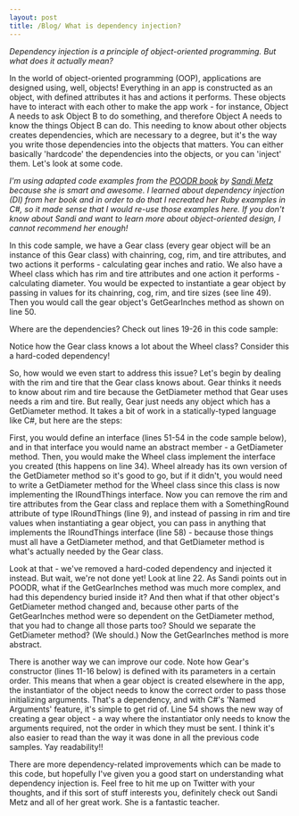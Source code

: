```yaml
---
layout: post
title: /Blog/ What is dependency injection?
---
```


_Dependency injection is a principle of object-oriented programming. But what does it actually mean?_

In the world of object-oriented programming (OOP), applications are designed using, well, objects! Everything in an app is constructed as an object, with defined attributes it has and actions it performs. These objects have to interact with each other to make the app work - for instance, Object A needs to ask Object B to do something, and therefore Object A needs to know the things Object B can do. This needing to know about other objects creates dependencies, which are necessary to a degree, but it's the way you write those dependencies into the objects that matters. You can either basically 'hardcode' the dependencies into the objects, or you can 'inject' them. Let's look at some code.

_I'm using adapted code examples from the [POODR book](https://www.poodr.com/) by [Sandi Metz](https://www.sandimetz.com/) because she is smart and awesome. I learned about dependency injection (DI) from her book and in order to do that I recreated her Ruby examples in C#, so it made sense that I would re-use those examples here. If you don't know about Sandi and want to learn more about object-oriented design, I cannot recommend her enough!_

In this code sample, we have a Gear class (every gear object will be an instance of this Gear class) with chainring, cog, rim, and tire attributes, and two actions it performs - calculating gear inches and ratio. We also have a Wheel class which has rim and tire attributes and one action it performs - calculating diameter. You would be expected to instantiate a gear object by passing in values for its chainring, cog, rim, and tire sizes (see line 49). Then you would call the gear object's GetGearInches method as shown on line 50.

<script src="https://gist.github.com/SurlyMae/995848ee79c86c44bc9ff2aad5c669b7.js"></script>

Where are the dependencies? Check out lines 19-26 in this code sample:

<script src="https://gist.github.com/SurlyMae/f16414c5872b6d8d5d6493667bb7f522.js"></script>

Notice how the Gear class knows a lot about the Wheel class? Consider this a hard-coded dependency!

So, how would we even start to address this issue? Let's begin by dealing with the rim and tire that the Gear class knows about. Gear thinks it needs to know about rim and tire because the GetDiameter method that Gear uses needs a rim and tire. But really, Gear just needs any object which has a GetDiameter method. It takes a bit of work in a statically-typed language like C#, but here are the steps:

First, you would define an interface (lines 51-54 in the code sample below), and in that interface you would name an abstract member - a GetDiameter method. Then, you would make the Wheel class implement the interface you created (this happens on line 34). Wheel already has its own version of the GetDiameter method so it's good to go, but if it didn't, you would need to write a GetDiameter method for the Wheel class since this class is now implementing the IRoundThings interface. Now you can remove the rim and tire attributes from the Gear class and replace them with a SomethingRound attribute of type IRoundThings (line 9), and instead of passing in rim and tire values when instantiating a gear object, you can pass in anything that implements the IRoundThings interface (line 58) - because those things must all have a GetDiameter method, and that GetDiameter method is what's actually needed by the Gear class.

<script src="https://gist.github.com/SurlyMae/784fbef23b595c471c8887af99d196c5.js"></script>

Look at that - we've removed a hard-coded dependency and injected it instead. But wait, we're not done yet! Look at line 22. As Sandi points out in POODR, what if the GetGearInches method was much more complex, and had this dependency buried inside it? And then what if that other object's GetDiameter method changed and, because other parts of the GetGearInches method were so dependent on the GetDiameter method, that you had to change all those parts too? Should we separate the GetDiameter method? (We should.) Now the GetGearInches method is more abstract.

<script src="https://gist.github.com/SurlyMae/f0a73436e1eb143056c8c7c34e117ec8.js"></script>

There is another way we can improve our code. Note how Gear's constructor (lines 11-16 below) is defined with its parameters in a certain order. This means that when a gear object is created elsewhere in the app, the instantiator of the object needs to know the correct order to pass those initializing arguments. That's a dependency, and with C#'s 'Named Arguments' feature, it's simple to get rid of. Line 54 shows the new way of creating a gear object - a way where the instantiator only needs to know the arguments required, not the order in which they must be sent. I think it's also easier to read than the way it was done in all the previous code samples. Yay readability!!

<script src="https://gist.github.com/SurlyMae/feaf7e6d74f47ce8f05c5ec401b0bef2.js"></script>

There are more dependency-related improvements which can be made to this code, but hopefully I've given you a good start on understanding what dependency injection is. Feel free to hit me up on Twitter with your thoughts, and if this sort of stuff interests you, definitely check out Sandi Metz and all of her great work. She is a fantastic teacher.
